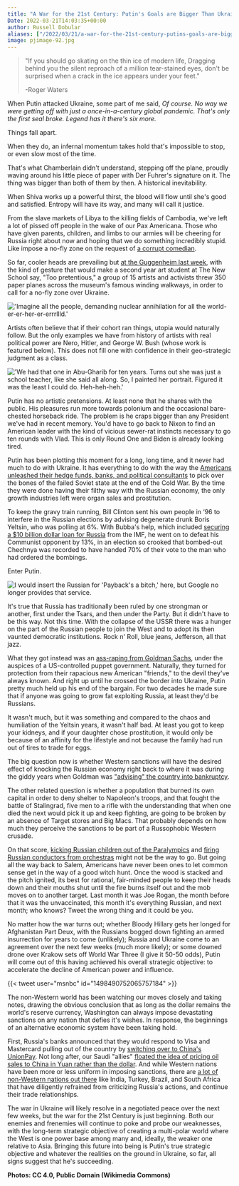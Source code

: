 ```yaml
---
title: "A War for the 21st Century: Putin's Goals are Bigger Than Ukraine"
Date: 2022-03-21T14:03:35+00:00
author: Russell Dobular
aliases: ["/2022/03/21/a-war-for-the-21st-century-putins-goals-are-bigger-than-ukraine"]
image: pjimage-92.jpg
---
```


> "If you should go skating on the thin ice of modern life, 
> Dragging behind you the silent reproach of a million tear-stained eyes, 
> don't be surprised when a crack in the ice appears under your feet."
> 
> -Roger Waters

When Putin attacked Ukraine, some part of me said, *Of course. No way we were getting off with just a once-in-a-century global pandemic. That's only the first seal broke. Legend has it there's six more.*

Things fall apart.

When they do, an infernal momentum takes hold that's impossible to stop, or even slow most of the time.

That's what Chamberlain didn't understand, stepping off the plane, proudly waving around his little piece of paper with Der Fuhrer's signature on it. The thing was bigger than both of them by then. A historical inevitability.

When Shiva works up a powerful thirst, the blood will flow until she's good and satisfied. Entropy will have its way, and many will call it justice.

From the slave markets of Libya to the killing fields of Cambodia, we've left a lot of pissed off people in the wake of our Pax Americana. Those who have given parents, children, and limbs to our armies will be cheering for Russia right about now and hoping that we do something incredibly stupid. Like impose a no-fly zone on the request of [a corrupt comedian](https://www.theguardian.com/news/2021/oct/03/revealed-anti-oligarch-ukrainian-president-offshore-connections-volodymyr-zelenskiy).

So far, cooler heads are prevailing but [at the Guggenheim last week](https://hyperallergic.com/715642/calling-for-no-fly-zone-over-ukraine-artists-launch-hundreds-of-paper-planes-at-guggenheim-museum/), with the kind of gesture that would make a second year art student at The New School say, "Too pretentious," a group of 15 artists and activists threw 350 paper planes across the museum's famous winding walkways, in order to call for a no-fly zone over Ukraine.

![](1-image.jpg "'Imagine all the people, demanding nuclear annihilation for all the world-er-er-her-er-errrllld.'")

Artists often believe that if their cohort ran things, utopia would naturally follow. But the only examples we have from history of artists with real political power are Nero, Hitler, and George W. Bush (whose work is featured below). This does not fill one with confidence in their geo-strategic judgment as a class.

![](2-image.jpg "'We had that one in Abu-Gharib for ten years. Turns out she was just a school teacher, like she said all along. So, I painted her portrait. Figured it was the least I could do. Heh-heh-heh.'")

Putin has no artistic pretensions. At least none that he shares with the public. His pleasures run more towards polonium and the occasional bare-chested horseback ride. The problem is he craps bigger than any President we've had in recent memory. You'd have to go back to Nixon to find an American leader with the kind of vicious sewer-rat instincts necessary to go ten rounds with Vlad. This is only Round One and Biden is already looking tired.

Putin has been plotting this moment for a long, long time, and it never had much to do with Ukraine. It has everything to do with the way the [Americans unleashed their hedge funds, banks, and political consultants](https://www.pbs.org/wgbh/pages/frontline/shows/crash/etc/russia.html) to pick over the bones of the failed Soviet state at the end of the Cold War. By the time they were done having their filthy way with the Russian economy, the only growth industries left were organ sales and prostitution. 

To keep the gravy train running, Bill Clinton sent his own people in ‘96 to interfere in the Russian elections by advising degenerate drunk Boris Yeltsin, who was polling at 6%. With Bubba's help, which included [securing a $10 billion dollar loan for Russia](https://www.theatlantic.com/ideas/archive/2018/07/the-us-has-a-long-history-of-election-meddling/565538/) from the IMF, he went on to defeat his Communist opponent by 13%, in an election so crooked that bombed-out Chechnya was recorded to have handed 70% of their vote to the man who had ordered the bombings.

Enter Putin.

![](3-image.jpg "I would insert the Russian for 'Payback's a bitch,' here, but Google no longer provides that service.")

It's true that Russia has traditionally been ruled by one strongman or another, first under the Tsars, and then under the Party. But it didn't have to be this way. Not this time. With the collapse of the USSR there was a hunger on the part of the Russian people to join the West and to adopt its then vaunted democratic institutions. Rock n' Roll, blue jeans, Jefferson, all that jazz.

What they got instead was an [ass-raping from Goldman Sachs](https://www.nytimes.com/1998/10/18/business/easy-money-special-report-for-russia-its-us-bankers-match-wasn-t-made-heaven.html), under the auspices of a US-controlled puppet government. Naturally, they turned for protection from their rapacious new American "friends," to the devil they've always known. And right up until he crossed the border into Ukraine, Putin pretty much held up his end of the bargain. For two decades he made sure that if anyone was going to grow fat exploiting Russia, at least they'd be Russians.

It wasn't much, but it was something and compared to the chaos and humiliation of the Yeltsin years, it wasn't half bad. At least you got to keep your kidneys, and if your daughter chose prostitution, it would only be because of an affinity for the lifestyle and not because the family had run out of tires to trade for eggs.

The big question now is whether Western sanctions will have the desired effect of knocking the Russian economy right back to where it was during the giddy years when Goldman was ["advising" the country into bankruptcy](https://www.rbth.com/blogs/2013/02/01/goldman_sachs_and_the_dark_days_of_russia_22025).

The other related question is whether a population that burned its own capital in order to deny shelter to Napoleon's troops, and that fought the battle of Stalingrad, five men to a rifle with the understanding that when one died the next would pick it up and keep fighting, are going to be broken by an absence of Target stores and Big Macs. That probably depends on how much they perceive the sanctions to be part of a Russophobic Western crusade. 

On that score, [kicking Russian children out of the Paralympics](https://www.nbcchicago.com/news/sports/russian-belarusian-athletes-out-of-paralympics-stunning-about-face/2773880/#:~:text=In%20a%20stunning%20reversal%2C%20Russian,Committee%20said%20Thursday%20in%20Beijing) and [firing Russian conductors from orchestras](https://abcnews.go.com/Entertainment/wireStory/munich-fires-russian-conductor-gergiev-supporting-putin-83174620) might not be the way to go. But going all the way back to Salem, Americans have never been ones to let common sense get in the way of a good witch hunt. Once the wood is stacked and the pitch ignited, its best for rational, fair-minded people to keep their heads down and their mouths shut until the fire burns itself out and the mob moves on to another target. Last month it was Joe Rogan, the month before that it was the unvaccinated, this month it's everything Russian, and next month; who knows? Tweet the wrong thing and it could be you. 

No matter how the war turns out; whether Bloody Hillary gets her longed for Afghanistan Part Deux, with the Russians bogged down fighting an armed insurrection for years to come (unlikely); Russia and Ukraine come to an agreement over the next few weeks (much more likely); or some downed drone over Krakow sets off World War Three (I give it 50-50 odds), Putin will come out of this having achieved his overall strategic objective: to accelerate the decline of American power and influence.

{{< tweet user="msnbc" id="1498490752065757184" >}}

The non-Western world has been watching our moves closely and taking notes, drawing the obvious conclusion that as long as the dollar remains the world's reserve currency, Washington can always impose devastating sanctions on any nation that defies it's wishes. In response, the beginnings of an alternative economic system have been taking hold.

First, Russia's banks announced that they would respond to Visa and Mastercard pulling out of the country by [switching over to China's UnionPay](https://www.reuters.com/business/finance/russian-banks-rush-switch-chinese-card-system-2022-03-06/). Not long after, our Saudi "allies" [floated the idea of pricing oil sales to China in Yuan rather than the dollar](https://thehill.com/policy/energy-environment/598257-saudi-arabia-considers-accepting-yuan-instead-of-dollar-for-oil). And while Western nations have been more or less uniform in imposing sanctions, there are [a lot of non-Western nations out there](https://www.washingtonpost.com/world/2022/03/10/putin-india-brazil-south-africa-eritrea-belarus/) like India, Turkey, Brazil, and South Africa that have diligently refrained from criticizing Russia's actions, and continue their trade relationships.

The war in Ukraine will likely resolve in a negotiated peace over the next few weeks, but the war for the 21st Century is just beginning. Both our enemies and frenemies will continue to poke and probe our weaknesses, with the long-term strategic objective of creating a multi-polar world where the West is one power base among many and, ideally, the weaker one relative to Asia. Bringing this future into being is Putin's true strategic objective and whatever the realities on the ground in Ukraine, so far, all signs suggest that he's succeeding.

**Photos: CC 4.0, Public Domain (Wikimedia Commons)**
